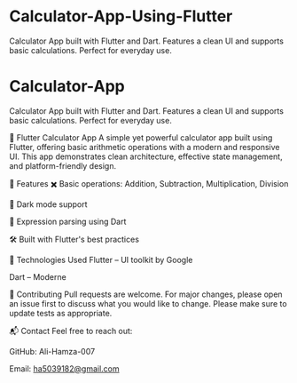 # Calculator-App-Using-Flutter
Calculator App built with Flutter and Dart. Features a clean UI and supports basic calculations. Perfect for everyday use.
# Calculator-App
Calculator App built with Flutter and Dart. Features a clean UI and supports basic calculations. Perfect for everyday use.

📱 Flutter Calculator App
A simple yet powerful calculator app built using Flutter, offering basic arithmetic operations with a modern and responsive UI. This app demonstrates clean architecture, effective state management, and platform-friendly design.

🚀 Features
✖️ Basic operations: Addition, Subtraction, Multiplication, Division

🌙 Dark mode support

🧠 Expression parsing using Dart

🛠️ Built with Flutter's best practices

🧰 Technologies Used
Flutter – UI toolkit by Google

Dart – Moderne

🤝 Contributing
Pull requests are welcome. For major changes, please open an issue first to discuss what you would like to change.
Please make sure to update tests as appropriate.

📬 Contact
Feel free to reach out:

GitHub: Ali-Hamza-007

Email: ha5039182@gmail.com
